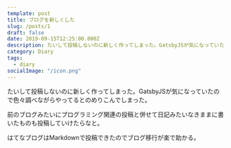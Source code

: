 ```yaml
---
template: post
title: ブログを新しくした
slug: /posts/1
draft: false
date: 2019-09-15T12:25:00.000Z
description: たいして投稿しないのに新しく作ってしまった。GatsbyJSが気になっていたので色々調べながらやってるとのめりこんでしまった。
category: Diary
tags:
  - diary
socialImage: "/icon.png"
---
```


たいして投稿しないのに新しく作ってしまった。GatsbyJSが気になっていたので色々調べながらやってるとのめりこんでしまった。

前のブログみたいにプログラミング関連の投稿と併せて日記みたいなきままに書いたものも投稿していけたらなと。

はてなブログはMarkdownで投稿できたのでブログ移行が楽で助かる。
